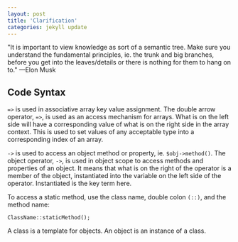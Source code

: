 ```yaml
---
layout: post
title: 'Clarification'
categories: jekyll update
---
```


"It is important to view knowledge as sort of a semantic tree. Make sure you understand the fundamental principles, ie. the trunk and big branches, before you get into the leaves/details or there is nothing for them to hang on to." —Elon Musk

## Code Syntax

`=>` is used in associative array key value assignment. The double arrow operator, `=>`, is used as an access mechanism for arrays. What is on the left side will have a corresponding value of what is on the right side in the array context. This is used to set values of any acceptable type into a corresponding index of an array.

`->` is used to access an object method or property, ie. `$obj->method()`. The object operator, `->`, is used in object scope to access methods and properties of an object. It means that what is on the right of the operator is a member of the object, instantiated into the variable on the left side of the operator. Instantiated is the key term here.

To access a static method, use the class name, double colon `(::)`, and the method name:

```
ClassName::staticMethod();
```

A class is a template for objects. An object is an instance of a class.
